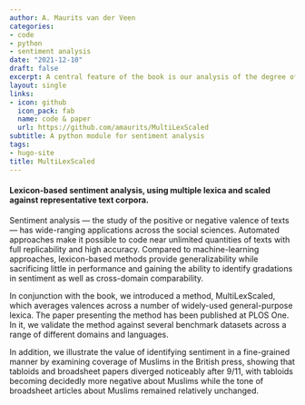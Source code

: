 ```yaml
---
author: A. Maurits van der Veen
categories:
- code
- python
- sentiment analysis
date: "2021-12-10"
draft: false
excerpt: A central feature of the book is our analysis of the degree of positivity or negativity of a newspaper articles. To perform this analysis, we developed a new sentiment analysis method, which outperforms other lexicon-based approaches on standard benchmarks and is more robust across a range of different domains.
layout: single
links:
- icon: github
  icon_pack: fab
  name: code & paper
  url: https://github.com/amaurits/MultiLexScaled
subtitle: A python module for sentiment analysis
tags:
- hugo-site
title: MultiLexScaled
---
```


#### Lexicon-based sentiment analysis, using multiple lexica and scaled against representative text corpora.

Sentiment analysis — the study of the positive or negative valence of texts — has wide-ranging 
applications across the social sciences. Automated approaches make it possible to code near 
unlimited quantities of texts with full replicability and high accuracy. Compared to machine-learning 
approaches, lexicon-based methods provide generalizability while sacrificing little in performance 
and gaining the ability to identify gradations in sentiment as well as cross-domain comparability. 

In conjunction with the book, we introduced a method, MultiLexScaled, which averages valences across 
a number of widely-used general-purpose lexica. The paper presenting the method has been published
at PLOS One. In it, we validate the method against several benchmark 
datasets across a range of different domains and languages. 

In addition, we illustrate the value of identifying sentiment in a fine-grained manner by examining 
coverage of Muslims in the British press, showing that tabloids and broadsheet papers diverged 
noticeably after 9/11, with tabloids becoming decidedly more negative about Muslims while the 
tone of broadsheet articles about Muslims remained relatively unchanged.

